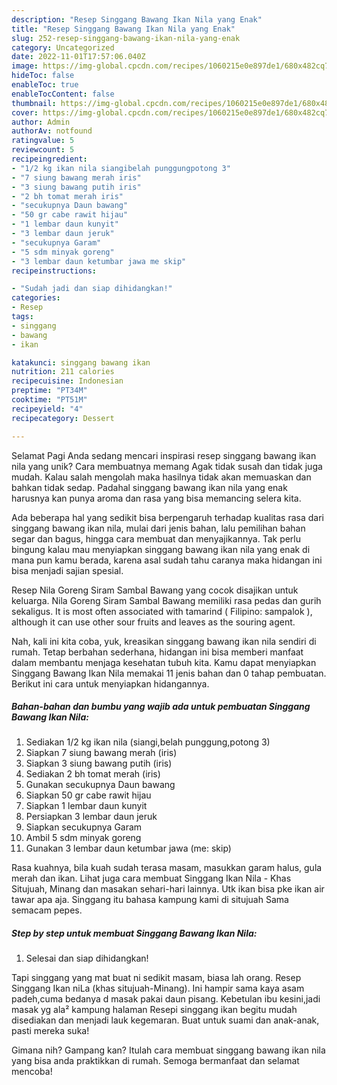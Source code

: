 ```yaml
---
description: "Resep Singgang Bawang Ikan Nila yang Enak"
title: "Resep Singgang Bawang Ikan Nila yang Enak"
slug: 252-resep-singgang-bawang-ikan-nila-yang-enak
category: Uncategorized
date: 2022-11-01T17:57:06.040Z
image: https://img-global.cpcdn.com/recipes/1060215e0e897de1/680x482cq70/singgang-bawang-ikan-nila-foto-resep-utama.jpg
hideToc: false
enableToc: true
enableTocContent: false
thumbnail: https://img-global.cpcdn.com/recipes/1060215e0e897de1/680x482cq70/singgang-bawang-ikan-nila-foto-resep-utama.jpg
cover: https://img-global.cpcdn.com/recipes/1060215e0e897de1/680x482cq70/singgang-bawang-ikan-nila-foto-resep-utama.jpg
author: Admin
authorAv: notfound
ratingvalue: 5
reviewcount: 5
recipeingredient:
- "1/2 kg ikan nila siangibelah punggungpotong 3"
- "7 siung bawang merah iris"
- "3 siung bawang putih iris"
- "2 bh tomat merah iris"
- "secukupnya Daun bawang"
- "50 gr cabe rawit hijau"
- "1 lembar daun kunyit"
- "3 lembar daun jeruk"
- "secukupnya Garam"
- "5 sdm minyak goreng"
- "3 lembar daun ketumbar jawa me skip"
recipeinstructions:

- "Sudah jadi dan siap dihidangkan!"
categories:
- Resep
tags:
- singgang
- bawang
- ikan

katakunci: singgang bawang ikan 
nutrition: 211 calories
recipecuisine: Indonesian
preptime: "PT34M"
cooktime: "PT51M"
recipeyield: "4"
recipecategory: Dessert

---
```



Selamat Pagi Anda sedang mencari inspirasi resep singgang bawang ikan nila yang unik? Cara membuatnya memang Agak tidak susah dan tidak juga mudah. Kalau salah mengolah maka hasilnya tidak akan memuaskan dan bahkan tidak sedap. Padahal singgang bawang ikan nila yang enak harusnya kan punya aroma dan rasa yang bisa memancing selera kita.


Ada beberapa hal yang sedikit bisa berpengaruh terhadap kualitas rasa dari singgang bawang ikan nila, mulai dari jenis bahan, lalu pemilihan bahan segar dan bagus, hingga cara membuat dan menyajikannya. Tak perlu bingung kalau mau menyiapkan singgang bawang ikan nila yang enak di mana pun kamu berada, karena asal sudah tahu caranya maka hidangan ini bisa menjadi sajian spesial.

Resep Nila Goreng Siram Sambal Bawang yang cocok disajikan untuk keluarga. Nila Goreng Siram Sambal Bawang memiliki rasa pedas dan gurih sekaligus. It is most often associated with tamarind ( Filipino: sampalok ), although it can use other sour fruits and leaves as the souring agent.


Nah, kali ini kita coba, yuk, kreasikan singgang bawang ikan nila sendiri di rumah. Tetap berbahan sederhana, hidangan ini bisa memberi manfaat dalam membantu menjaga kesehatan tubuh kita. Kamu dapat menyiapkan Singgang Bawang Ikan Nila memakai 11 jenis bahan dan 0 tahap pembuatan. Berikut ini cara untuk menyiapkan hidangannya.

<!--inarticleads1-->

##### Bahan-bahan dan bumbu yang wajib ada untuk pembuatan Singgang Bawang Ikan Nila:

1. Sediakan 1/2 kg ikan nila (siangi,belah punggung,potong 3)
1. Siapkan 7 siung bawang merah (iris)
1. Siapkan 3 siung bawang putih (iris)
1. Sediakan 2 bh tomat merah (iris)
1. Gunakan secukupnya Daun bawang
1. Siapkan 50 gr cabe rawit hijau
1. Siapkan 1 lembar daun kunyit
1. Persiapkan 3 lembar daun jeruk
1. Siapkan secukupnya Garam
1. Ambil 5 sdm minyak goreng
1. Gunakan 3 lembar daun ketumbar jawa (me: skip)


Rasa kuahnya, bila kuah sudah terasa masam, masukkan garam halus, gula merah dan ikan. Lihat juga cara membuat Singgang Ikan Nila - Khas Situjuah, Minang dan masakan sehari-hari lainnya. Utk ikan bisa pke ikan air tawar apa aja. Singgang itu bahasa kampung kami di situjuah Sama semacam pepes. 

<!--inarticleads2-->

##### Step by step untuk membuat Singgang Bawang Ikan Nila:


1. Selesai dan siap dihidangkan!

Tapi singgang yang mat buat ni sedikit masam, biasa lah orang. Resep Singgang Ikan niLa (khas situjuah-Minang). Ini hampir sama kaya asam padeh,cuma bedanya d masak pakai daun pisang. Kebetulan ibu kesini,jadi masak yg ala² kampung halaman Resepi singgang ikan begitu mudah disediakan dan menjadi lauk kegemaran. Buat untuk suami dan anak-anak, pasti mereka suka! 

Gimana nih? Gampang kan? Itulah cara membuat singgang bawang ikan nila yang bisa anda praktikkan di rumah. Semoga bermanfaat dan selamat mencoba!
